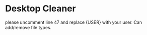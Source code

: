 # Desktop Cleaner
please uncomment line 47 and replace {USER} with your user. Can add/remove file types. 
